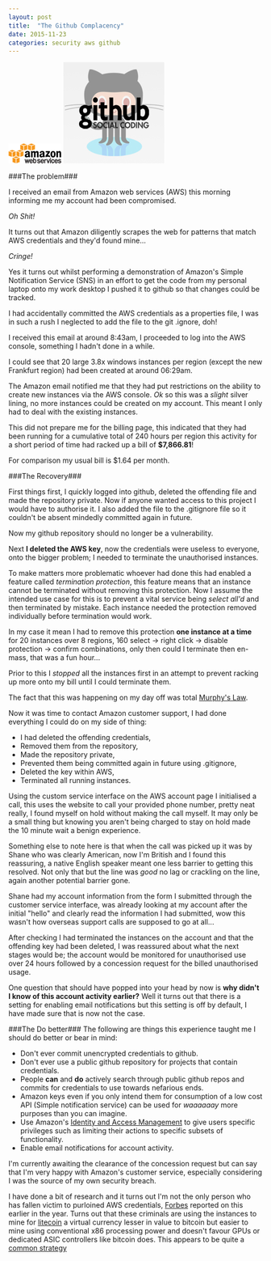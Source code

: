 ```yaml
---
layout: post
title:  "The Github Complacency"
date: 2015-11-23
categories: security aws github
---
```

![AWS Logo](/assets/aws_logo_small.png)  ![Github Logo](/assets/github_logo_small.jpg)

###The problem###

I received an email from Amazon web services (AWS) this morning informing me my account had been compromised.

*Oh Shit!*

It turns out that Amazon diligently scrapes the web for patterns that match AWS credentials and they'd found mine...

*Cringe!*

Yes it turns out whilst performing a demonstration of Amazon's Simple Notification Service (SNS) in an effort to get the code from my personal laptop onto my work desktop I pushed it to github so that changes could be tracked.

I had accidentally committed the AWS credentials as a properties file, I was in such a rush I neglected to add the file to the git .ignore, doh!

I received this email at around 8:43am, I proceeded to log into the AWS console, something I hadn't done in a while.

I could see that 20 large 3.8x windows instances per region (except the new Frankfurt region) had been created at around 06:29am. 

The Amazon email notified me that they had put restrictions on the ability to create new instances via the AWS console. *Ok* so this was a *slight* silver lining, no more instances could be created on my account. This meant I only had to deal with the existing instances. 

This did not prepare me for the billing page, this indicated that they had been running for a cumulative total of 240 hours per region this activity for a short period of time had racked up a bill of **$7,866.81**!

For comparison my usual bill is $1.64 per month.

###The Recovery###

First things first, I quickly logged into github, deleted the offending file and made the repository private. Now if anyone wanted access to this project I would have to authorise it. I also added the file to the .gitignore file so it couldn't be absent mindedly committed again in future.

Now my github repository should no longer be a vulnerability.

Next **I deleted the AWS key**, now the credentials were useless to everyone, onto the bigger problem; I needed to terminate the unauthorised instances.

To make matters more problematic whoever had done this had enabled a feature called *termination protection*, this feature means that an instance cannot be terminated without removing this protection. Now I assume the intended use case for this is to prevent a vital service being *select all'd* and then terminated by mistake. Each instance needed the protection removed individually before termination would work.

In my case it mean I had to remove this protection **one instance at a time** for 20 instances over 8 regions, 160 select -> right click -> disable protection -> confirm combinations, only then could I terminate then en-mass, that was a fun hour... 

Prior to this I *stopped* all the instances first in an attempt to prevent racking up more onto my bill until I could terminate them.

The fact that this was happening on my day off was total [Murphy's Law][Murphy's Law].

Now it was time to contact Amazon customer support, I had done everything I could do on my side of thing:

- I had deleted the offending credentials,
- Removed them from the repository, 
- Made the repository private,
- Prevented them being committed again in future using .gitignore, 
- Deleted the key within AWS,
- Terminated all running instances. 

Using the custom service interface on the AWS account page I initialised a call, this uses the website to call your provided phone number, pretty neat really, I found myself on hold without making the call myself. It may only be a small thing but knowing you aren't being charged to stay on hold made the 10 minute wait a benign experience.

Something else to note here is that when the call was picked up it was by Shane who was clearly American, now I'm British and I found this reassuring, a native English speaker meant one less barrier to getting this resolved. Not only that but the line was *good* no lag or crackling on the line, again another potential barrier gone. 

Shane had my account information from the form I submitted through the customer service interface, was already looking at my account after the initial "hello" and clearly read the information I had submitted, wow this wasn't how overseas support calls are supposed to go at all...

After checking I had terminated  the instances on the account and that the offending key had been deleted, I was reassured about what the next stages would be; the account would be monitored for unauthorised use over 24 hours followed by a concession request for the billed unauthorised usage.

One question that should have popped into your head by now is **why didn't I know of this account activity earlier?** Well it turns out that there is a setting for enabling email notifications but this setting is off by default, I have made sure that is now not the case.

###The Do better###
The following are things this experience taught me I should do better or bear in mind:

* Don't ever commit unencrypted credentials to github.
* Don't ever use a public github repository for projects that contain credentials.
* People **can** and **do** actively search through public github repos and commits for credentials to use towards nefarious ends.
* Amazon keys even if you only intend them for consumption of a low cost API (Simple notification service) can be used for *waaaaaay* more purposes than you can imagine.
* Use Amazon's [Identity and Access Management][Identity and Access Management] to give users specific privileges such as limiting their actions to specific subsets of functionality.
* Enable email notifications for account activity.

I'm currently awaiting the clearance of the concession request but can say that I'm very happy with Amazon's customer service, especially considering I was the source of my own security breach.

I have done a bit of research and it turns out I'm not the only person who has fallen victim to purloined AWS credentials, [Forbes][Forbes Report] reported on this earlier in the year. Turns out that these criminals are using the instances to mine for [litecoin][litecoin] a virtual currency lesser in value to bitcoin but easier to mine using conventional x86 processing power and doesn't favour GPUs or dedicated ASIC controllers like bitcoin does. This appears to be quite a [common strategy][Litecoin Mining]

[Identity and Access Management]: http://aws.amazon.com/iam/
[Forbes Report]: http://www.forbes.com/sites/runasandvik/2014/01/14/attackers-scrape-github-for-cloud-service-credentials-hijack-account-to-mine-virtual-currency/
[litecoin]: https://litecoin.org/
[Litecoin Mining]: http://vertis.io/2013/12/16/unauthorised-litecoin-mining.html
[Murphy's Law]: http://www.murphys-laws.com/

